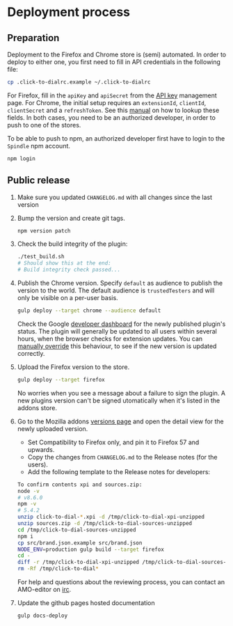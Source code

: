 # Deployment process

## Preparation
Deployment to the Firefox and Chrome store is (semi) automated. In order to deploy
to either one, you first need to fill in API credentials in the following file:

```bash
cp .click-to-dialrc.example ~/.click-to-dialrc
```

For Firefox, fill in the `apiKey` and `apiSecret` from the
[API key](https://addons.mozilla.org/nl/developers/addon/api/key/) management page.
For Chrome, the initial setup requires an `extensionId`, `clientId`, `clientSecret`
and a `refreshToken`. See this
[manual](https://github.com/DrewML/chrome-webstore-upload/blob/master/How%20to%20generate%20Google%20API%20keys.md)
on how to lookup these fields. In both cases, you need to be an authorized
developer, in order to push to one of the stores.

To be able to push to npm, an authorized developer first have to login to the
`Spindle` npm account.

```bash
npm login
```

## Public release
1. Make sure you updated `CHANGELOG.md` with all changes since the last version
2. Bump the version and create git tags.

   ```bash
   npm version patch
   ```

2. Check the build integrity of the plugin:

    ```bash
    ./test_build.sh
    # Should show this at the end:
    # Build integrity check passed...
    ```


4. Publish the Chrome version. Specify `default` as audience to publish the
   version to the world. The default audience is `trustedTesters` and will only
   be visible on a per-user basis.

   ```bash
   gulp deploy --target chrome --audience default
   ```

   Check the Google [developer dashboard](https://chrome.google.com/webstore/developer/dashboard?)
   for the newly published plugin's status. The plugin will generally be
   updated to all users within several hours, when the browser checks for
   extension updates. You can [manually override](https://developer.chrome.com/apps/autoupdate#testing)
   this behaviour, to see if the new version is updated correctly.

5. Upload the Firefox version to the store.

   ```bash
   gulp deploy --target firefox
   ```

   No worries when you see a message about a failure to sign the plugin. A new
   plugins version can't be signed utomatically when it's listed in the addons
   store.

6. Go to the Mozilla addons [versions page](https://addons.mozilla.org/nl/developers/addon/click-to-dial-v2/versions)
   and open the detail view for the newly uploaded version.

   * Set Compatibility to Firefox only, and pin it to Firefox 57 and upwards.
   * Copy the changes from `CHANGELOG.md` to the Release notes (for the users).
   * Add the following template to the Release notes for developers:

    ```bash
    To confirm contents xpi and sources.zip:
    node -v
    # v8.6.0
    npm -v
    # 5.4.2
    unzip click-to-dial-*.xpi -d /tmp/click-to-dial-xpi-unzipped
    unzip sources.zip -d /tmp/click-to-dial-sources-unzipped
    cd /tmp/click-to-dial-sources-unzipped
    npm i
    cp src/brand.json.example src/brand.json
    NODE_ENV=production gulp build --target firefox
    cd -
    diff -r /tmp/click-to-dial-xpi-unzipped /tmp/click-to-dial-sources-unzipped/build/firefox
    rm -Rf /tmp/click-to-dial*
    ```

    For help and questions about the reviewing process, you can contact an AMO-editor
    on [irc](irc://mozilla.org/%23amo).

7. Update the github pages hosted documentation

   ```bash
   gulp docs-deploy
   ```
